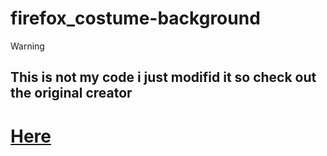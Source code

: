 # firefox_costume-background
>[!WARNING]
> ## This is not my code i just modifid it so check out the original creator
# [Here](https://github.com/shadowshard4080/firefoxbackground)
